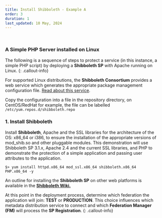 ```yaml
---
title: Install Shibboleth - Example A
order: 3
duration: 1
last_updated: 10 May, 2024
---
```


<br>

### A Simple PHP Server installed on Linux

The following is a sequence of steps to protect a service (in this instance, a simple PHP script) by deploying a **Shibboleth SP** with Apache running on Linux.
{: .callout-info}

For supported Linux distributions, the **Shibboleth Consortium** provides a web service which generates the appropriate package management configuration file. [Read about this service](https://shibboleth.net/downloads/service-provider/RPMS/).


Copy the configuration into a file in the repository directory, on CentOS/RedHat for example, the file can be labelled `/etc/yum.repos.d/shibboleth.repo`

### 1. Install Shibboleth

Install **Shibboleth**, Apache and the SSL libraries for the architecture of the OS: x86_64 or i386, to ensure the installation of the appropriate versions of mod_shib.so and other pluggable modules. This demonstration will use Shibboleth SP 3.1.x, Apache 2.4 and the current SSL libraries, and PHP to demonstrate the protection of a simple application and passing user attributes to the application.

`$> yum install httpd.x86_64 mod_ssl.x86_64 shibboleth.x86_64 PHP.x86_64 -y`

An outline for installing the **Shibboleth SP** on other web platforms is available in the [**Shibboleth Wiki.**](https://shibboleth.atlassian.net/wiki/spaces/SP3/pages/2065335537/Installation)

At this point in the deployment process, determine which federation the application will join: **TEST** or **PRODUCTION**. This choice influences which metadata distribution service to connect and which **Federation Manager (FM)** will process the **SP Registration**.
{: .callout-info}
